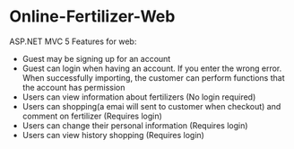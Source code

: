 # Online-Fertilizer-Web
ASP.NET MVC 5
Features for web:
- Guest may be signing up for an account
- Guest can login when having an account. If you enter the wrong error. When successfully importing, the customer can perform functions that the account has permission
- Users can view information about fertilizers (No login required)
- Users can shopping(a emai will sent to customer when checkout) and comment on fertilizer (Requires login)
- Users can change their personal information (Requires login)
- Users can view history shopping (Requires login)
